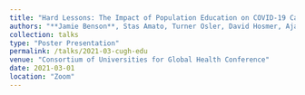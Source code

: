 ```yaml
---
title: "Hard Lessons: The Impact of Population Education on COVID-19 Cases and Deaths in the United States"
authors: "**Jamie Benson**, Stas Amato, Turner Osler, David Hosmer, Ajai Malhotra"
collection: talks
type: "Poster Presentation"
permalink: /talks/2021-03-cugh-edu
venue: "Consortium of Universities for Global Health Conference"
date: 2021-03-01
location: "Zoom"
---
```

